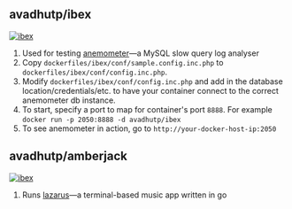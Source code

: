 ## avadhutp/ibex
[![ibex](http://dockeri.co/image/avadhutp/ibex)](https://hub.docker.com/r/avadhutp/ibex/)

1. Used for testing [anemometer](https://github.com/box/Anemometer)—a MySQL slow query log analyser
2. Copy `dockerfiles/ibex/conf/sample.config.inc.php` to `dockerfiles/ibex/conf/config.inc.php`.
3. Modify `dockerfiles/ibex/conf/config.inc.php` and add in the database location/credentials/etc. to have your container connect to the correct anemometer db instance.
4. To start, specify a port to map for container's port `8888`. For example `docker run -p 2050:8888 -d avadhutp/ibex`
5. To see anemometer in action, go to `http://your-docker-host-ip:2050`

## avadhutp/amberjack
[![ibex](http://dockeri.co/image/avadhutp/amberjack)](https://hub.docker.com/r/avadhutp/amberjack/)

1. Runs [lazarus](https://github.com/avadhutp/lazarus)—a terminal-based music app written in go 
